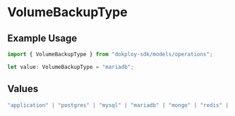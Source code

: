 # VolumeBackupType

## Example Usage

```typescript
import { VolumeBackupType } from "dokploy-sdk/models/operations";

let value: VolumeBackupType = "mariadb";
```

## Values

```typescript
"application" | "postgres" | "mysql" | "mariadb" | "mongo" | "redis" | "compose"
```